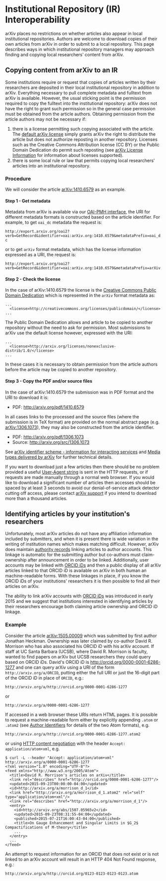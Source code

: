 Institutional Repository (IR) Interoperability
==============================================

arXiv places no restrictions on whether articles also appear in local
institutional repositories. Authors are welcome to download copies of
their own articles from arXiv in order to submit to a local repository.
This page describes ways in which institutional repository managers may
approach finding and copying local researchers' content from arXiv.

Copying content from arXiv to an IR
-----------------------------------

Some institutions require or request that copies of articles written by
their researchers are deposited in their local institutional repository
in addition to arXiv. Everything necessary to pull complete metadata and
fulltext from arXiv is available. However, the usual sticking point is
the permission required to copy the fulltext into the institutional
repository: arXiv does not have the right to grant such permission so in
the general case permission must be obtained from the article authors.
Obtaining permission from the article authors may not be necessary if:

1.  there is a license permitting such copying associated with the
    article. The [default arXiv
    license](http://arxiv.org/licenses/nonexclusive-distrib/1.0/) simply
    grants arXiv the right to distribute the article but does not
    authorize reposting in another repository. Licenses such as the
    Creative Commons Attribution license (CC BY) or the Public Domain
    Dedication do permit such reposting (see [arXiv License
    Information](license.md) for information about licenses
    supported).
2.  there is some local rule or law that permits copying local
    researchers' articles into an institutional repository.

### Procedure

We will consider the article [arXiv:1410.6579](/abs/1410.6579) as an
example.

#### Step 1 - Get metadata

Metadata from arXiv is available via our [OAI-PMH interface](/help/oa),
the URI for different metadata formats is constructed based on the
article identifier. For example, to get `oai_dc` metadata the request
is:

`http://export.arxiv.org/oai2?verb=GetRecord&identifier=oai:arXiv.org:1410.6579&metadataPrefix=oai_dc`

or to get `arXiv` format metadata, which has the license information
expressed as a URI, the request is:

`http://export.arxiv.org/oai2?verb=GetRecord&identifier=oai:arXiv.org:1410.6579&metadataPrefix=arXiv`

#### Step 2 - Check the license

In the case of arXiv:1410.6579 the license is the [Creative Commons
Public Domain
Dedication](http://creativecommons.org/licenses/publicdomain/) which is
represented in the `arXiv` format metadata as:

    ...
      <license>http://creativecommons.org/licenses/publicdomain/</license>
    ...

The Public Domain Dedication allows and article to be copied to another
repository without the need to ask for permission. Most submissions to
arXiv use the default license however, expressed with the URI:

     
    ...
      <license>http://arxiv.org/licenses/nonexclusive-distrib/1.0/</license>
    ...

In these cases it is necessary to obtain permission from the article
authors before the article may be copied to another repository.

#### Step 3 - Copy the PDF and/or source files

In the case of arXiv:1410.6579 the submission was in PDF format and the
URI to download it is:

-   PDF: <http://arxiv.org/pdf/1410.6579>

In all cases links to the processed and the source files (where the
submission is in TeX format) are provided on the normal abstract page
(e.g. [arXiv:1306.1073](/abs/1306.1073)), they may also be constructed
from the article identifier.

-   PDF: <http://arxiv.org/pdf/1306.1073>
-   Source: <http://arxiv.org/src/1306.1073>

See [arXiv identifier scheme - information for interacting
services](arxiv_identifier_for_services.md) and [Media types
delivered by arXiv](mimetypes.md) for further technical details.

If you want to download just a few articles then there should be no
problem provided a useful [User-Agent
string](https://tools.ietf.org/html/rfc7231#section-5.5.3) is sent in
the HTTP requests, or if requests are made manually through a normal web
browser. If you would like to download a significant number of articles
then accesses should be spaced by at least 3 seconds to avoid our
denial-of-service attack detector cutting off access, please contact
[arXiv support](support.md) if you intend to download more than a
thousand articles.

Identifying articles by your institution's researchers
------------------------------------------------------

Unfortunately, most arXiv articles do not have any affiliation
information included by submitters, and when it is present there is wide
variation in the writing of institution names which makes matching
difficult. However, arXiv does maintain [authority
records](authority.md) linking articles to author accounts. This
linkage is automatic for the submitting author but co-authors must
claim-ownership after announcement in order to be linked. Additionally,
user accounts may be linked with [ORCID iDs](orcid.md) and then a
public display of all arXiv articles linked to that ORCID iD is
available on arXiv in both human an machine-readable forms. With these
linkages in place, if you know the ORCID iDs of your institutions'
researchers it is then possible to find all their articles on arXiv.

The ability to link arXiv accounts with [ORCID iDs](orcid.md) was
introduced in early 2015 and we suggest that institutions interested in
identifying articles by their researchers encourage both claiming
article ownership and ORCID iD linkage.

### Example

Consider the article [arXiv:1505.00009](/abs/1505.00009) which was
submitted by first author Jonathan Heckman. Ownership was later claimed
by co-author David R. Morrison who has also associated his ORCID iD with
his arXiv account. If staff at UC Santa Barbara (UCSB), where David R.
Morrison is faculty, wanted to find papers on arXiv but UCSB researchers
they could query based on ORCID iDs. David's ORCID iD is
<http://orcid.org/0000-0001-6286-1277> and one can query arXiv using a
URI of the form `http://arxiv.org/a/ORCID`, putting either the full URI
or just the 16-digit part of the ORCID iD in place of `ORCID`, e.g.:

`http://arxiv.org/a/http://orcid.org/0000-0001-6286-1277`

or

`http://arxiv.org/a/0000-0001-6286-1277`

If accessed in a web browser these URIs return HTML pages. It is
possible to request a machine-readable form either by explicitly
appending `.atom` or `.atom2` (see [Author
Identifiers](author_identifiers.md) for details of the two Atom
formats), e.g.

`http://arxiv.org/a/http://orcid.org/0000-0001-6286-1277.atom2`

or using [HTTP content
negotiation](https://en.wikipedia.org/wiki/Content_negotiation) with the
header `Accept: application/atom+xml`, e.g.

    $ curl -L --header "Accept: application/atom+xml" http://arxiv.org/a/0000-0001-6286-1277
    <?xml version="1.0" encoding="UTF-8"?>
    <feed xmlns="http://www.w3.org/2005/Atom">
      <title>David R. Morrison's articles on arXiv</title>
      <link rel="describes" href="http://orcid.org/0000-0001-6286-1277"/>
      <updated>2015-09-23T00:00:00-04:00</updated>
      <id>http://arxiv.org/a/morrison_d_1</id>
      <link href="http://arxiv.org/a/morrison_d_1.atom2" rel="self" type="application/atom+xml"/>
      <link rel="describes" href="http://arxiv.org/a/morrison_d_1"/>
      <entry>
        <id>http://arxiv.org/abs/1507.05965v2</id>
        <updated>2015-09-23T08:31:55-04:00</updated>
        <published>2015-07-21T16:00:43-04:00</published>
        <title>On Gauge Enhancement and Singular Limits in $G_2$ Compactifications of M-theory</title>
        ...
      </entry>
      ...
    </feed>

An attempt to request information for an ORCID that does not exist or is
not linked to an arXiv account will result in an HTTP 404 Not Found
response, e.g.:

`http://arxiv.org/a/http://orcid.org/0123-0123-0123-0123.atom`
